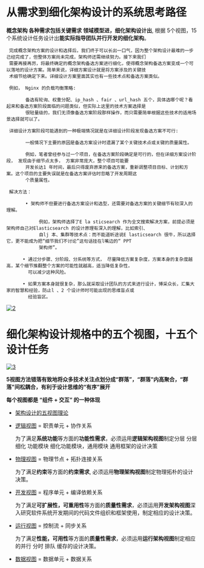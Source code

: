 # 从需求到细化架构设计的系统思考路径

**概念架构 各种需求包括关键需求 领域模型进，细化架构设计出**, 根据 5个视图，15个系统设计任务设计出**能实际指导团队并行开发的细化架构**。

     完成概念架构方案的设计和选择后，我们终于可以长出一口气，因为整个架构设计最难的一步己经完成了，但整体方案尚未完成，架构师还需继续努力。接下来我们
     需要再接再厉，将最终确定的概念架构备选方案进行细化，使得概念架构备选方案变成一个可以落地的设计方案。简单来说，详细方案设计就是将方案涉及的关键技
     术细节给确定下来。详细设计方案里面其实也有一些技术点和备选方案类似。
     
     例如， Nginx 的负载均衡策略:
     
           备选有轮询、权重分配、ip_hash 、fair 、url_hash 五个，具体选哪个呢？看起来和备选方案阶段面临的问题类似，但实际上这里的技术方案选择是
           很轻量级的，我们无须像备选方案阶段那样操作，而只需要简单根据这些技术的适用场景选择就可以了。
     
     详细设计方案阶段可能遇到的一种极端情况就是在详细设计阶段发现备选方案不可行:
     
           一般情况下主要的原因是备选方案设计时遗漏了某个关键技术点或关键的质量属性。
     
           例如，笔者曾经参与过一个项目，在备选方案阶段确定是可行的，但在详细方案设计阶段， 发现由于细节点太多， 方案非常庞大，整个项目可能要
           开发长达1 年时间，最后只得废弃原来的备选方案，重新调整项目目标、计划和方案。这个项目的主要失误就是在备选方案评估时忽略了开发周期这
           个质量属性。
           
     解决方法：
     
           • 架构师不但要进行备选方案设计和选型，还需要对备选方案的关键细节有较深入的理解。
           
                例如，架构师选择了E la sticsearch 作为全文搜索解决方案，前提必须是架构师自己对Elasticsearch 的设计原理有深入的理解，比如索引、
                自lj 本、集群等技术点：而不能道昕途说E lasticsearch 很牛，所以选择它，更不能成为把“细节我们不讨论”这句话挂在l嘴边的“ PPT 
                架构师”。
     
          • 通过分步骤、分阶段、分系统等方式， 尽量降低方案复杂度，方案本身的复杂度越高，某个细节推翻整个方案的可能性就越高，适当降低复杂性，
            可以减少这种风险。
            
          • 如果方案本身就很复杂，那么就采取设计团队的方式来进行设计，博采众长，汇集大家的智慧和经验，防止l 、2 个设计师时可能出现的思维盲点或
            经验盲区。  

<a href="https://ibb.co/s9WBS96"><img src="https://i.ibb.co/XxYwBx3/2.png" alt="2" border="0"></a>

# 细化架构设计规格中的五个视图，十五个设计任务

<a href="https://ibb.co/25V4ncq"><img src="https://i.ibb.co/QXSwbY9/3.png" alt="3" border="0"></a>

 **5视图方法错落有致地将众多技术关注点划分成“群落”，“群落”内高聚合，“群落”间松耦合，有利于设计思维的“有序”展开**
 
 **每个视图都是 “组件 + 交互” 的一种体现**

 * [架构设计的五视图理论](https://www.jianshu.com/p/3a3a82256303)

 * [逻辑视图](https://github.com/stevenli91748/Software-Architecture-Design/blob/master/细化架构设计/逻辑视图.md) = 职责单元 + 协作关系
 
   为了满足**系统功能**等方面的**功能性需求**，必须运用**逻辑架构视图**制定分层 分层细化 功能模块 细化功能模块，通用模块 通用框架的设计决策
   
 * [物理视图](https://github.com/stevenli91748/Software-Architecture-Design/blob/master/细化架构设计/物理视图.md) = 物理节点 + 拓扑连接关系
 
   为了满足**约束**等方面的**约束需求**, 必须运用**物理架构视图**制定物理拓朴的设计决策。
 
 * [开发视图](https://github.com/stevenli91748/Software-Architecture-Design/blob/master/细化架构设计/开发视图.md) = 程序单元 + 编译依赖关系
   
   为了满足**可扩展性，可重用性**等方面的**质量性需求**，必须运用**开发架构视图**深入研究软件系统开发期间的代码文件组织和框架使用，制定相应的设计决策。
   
 * [运行视图](https://github.com/stevenli91748/Software-Architecture-Design/blob/master/细化架构设计/运行视图.md) = 控制流 + 同步关系
 
   为了满足**性能，可用性**等方面的**质量性需求**，必须运用**运行架构视图**制定相应的并行 分时 排队 缓存的设计决策。
   
 * [数据视图](https://github.com/stevenli91748/Software-Architecture-Design/blob/master/细化架构设计/数据视图.md) = 数据单元 + 数据关系
